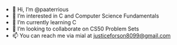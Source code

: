- 👋 Hi, I’m @paaterrious
- 👀 I’m interested in C and Computer Science Fundamentals
- 🌱 I’m currently learning C
- 💞️ I’m looking to collaborate on CS50 Problem Sets
- 📫 You can reach me via mial at justiceforson8099@gmail.com

<!---
paaterrious/paaterrious is a ✨ special ✨ repository because its `README.md` (this file) appears on your GitHub profile.
You can click the Preview link to take a look at your changes.
--->
